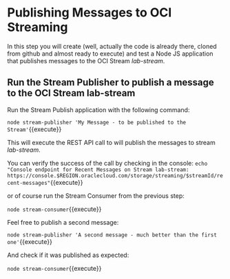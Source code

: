 # Publishing Messages to OCI Streaming

In this step you will create (well, actually the code is already there, cloned from github and almost ready to execute) and test a Node JS application that publishes messages to the OCI Stream *lab-stream*. 

## Run the Stream Publisher to publish a message to the OCI Stream lab-stream

Run the Stream Publish application with the following command:

`node stream-publisher 'My Message - to be published to the Stream'`{{execute}}

This will execute the REST API call to will publish the messages to stream *lab-stream*.

You can verify the success of the call by checking in the console:
`echo "Console endpoint for Recent Messages on Stream lab-stream: https://console.$REGION.oraclecloud.com/storage/streaming/$streamId/recent-messages"`{{execute}}

or of course run the Stream Consumer from the previous step:

`node stream-consumer`{{execute}}

Feel free to publish a second message:

`node stream-publisher 'A second message - much better than the first one'`{{execute}}

And check if it was published as expected:

`node stream-consumer`{{execute}}